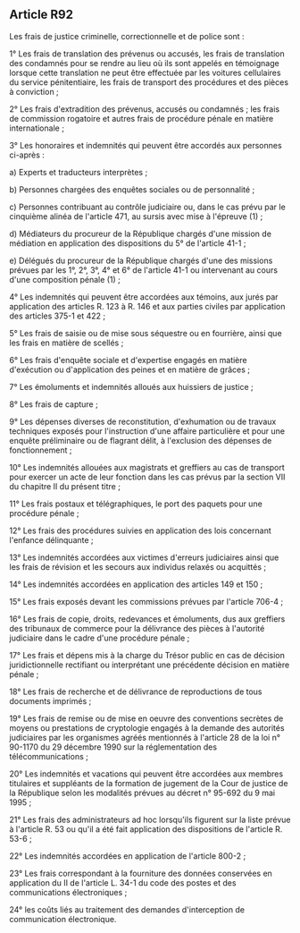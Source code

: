 Article R92
----
Les frais de justice criminelle, correctionnelle et de police sont :

1° Les frais de translation des prévenus ou accusés, les frais de translation
des condamnés pour se rendre au lieu où ils sont appelés en témoignage lorsque
cette translation ne peut être effectuée par les voitures cellulaires du service
pénitentiaire, les frais de transport des procédures et des pièces à conviction
;

2° Les frais d'extradition des prévenus, accusés ou condamnés ; les frais de
commission rogatoire et autres frais de procédure pénale en matière
internationale ;

3° Les honoraires et indemnités qui peuvent être accordés aux personnes ci-après
:

a) Experts et traducteurs interprètes ;

b) Personnes chargées des enquêtes sociales ou de personnalité ;

c) Personnes contribuant au contrôle judiciaire ou, dans le cas prévu par le
cinquième alinéa de l'article 471, au sursis avec mise à l'épreuve (1) ;

d) Médiateurs du procureur de la République chargés d'une mission de médiation
en application des dispositions du 5° de l'article 41-1 ;

e) Délégués du procureur de la République chargés d'une des missions prévues par
les 1°, 2°, 3°, 4° et 6° de l'article 41-1 ou intervenant au cours d'une
composition pénale (1) ;

4° Les indemnités qui peuvent être accordées aux témoins, aux jurés par
application des articles R. 123 à R. 146 et aux parties civiles par application
des articles 375-1 et 422 ;

5° Les frais de saisie ou de mise sous séquestre ou en fourrière, ainsi que les
frais en matière de scellés ;

6° Les frais d'enquête sociale et d'expertise engagés en matière d'exécution ou
d'application des peines et en matière de grâces ;

7° Les émoluments et indemnités alloués aux huissiers de justice ;

8° Les frais de capture ;

9° Les dépenses diverses de reconstitution, d'exhumation ou de travaux
techniques exposés pour l'instruction d'une affaire particulière et pour une
enquête préliminaire ou de flagrant délit, à l'exclusion des dépenses de
fonctionnement ;

10° Les indemnités allouées aux magistrats et greffiers au cas de transport pour
exercer un acte de leur fonction dans les cas prévus par la section VII du
chapitre II du présent titre ;

11° Les frais postaux et télégraphiques, le port des paquets pour une procédure
pénale ;

12° Les frais des procédures suivies en application des lois concernant
l'enfance délinquante ;

13° Les indemnités accordées aux victimes d'erreurs judiciaires ainsi que les
frais de révision et les secours aux individus relaxés ou acquittés ;

14° Les indemnités accordées en application des articles 149 et 150 ;

15° Les frais exposés devant les commissions prévues par l'article 706-4 ;

16° Les frais de copie, droits, redevances et émoluments, dus aux greffiers des
tribunaux de commerce pour la délivrance des pièces à l'autorité judiciaire dans
le cadre d'une procédure pénale ;

17° Les frais et dépens mis à la charge du Trésor public en cas de décision
juridictionnelle rectifiant ou interprétant une précédente décision en matière
pénale ;

18° Les frais de recherche et de délivrance de reproductions de tous documents
imprimés ;

19° Les frais de remise ou de mise en oeuvre des conventions secrètes de moyens
ou prestations de cryptologie engagés à la demande des autorités judiciaires par
les organismes agréés mentionnés à l'article 28 de la loi n° 90-1170 du 29
décembre 1990 sur la réglementation des télécommunications ;

20° Les indemnités et vacations qui peuvent être accordées aux membres
titulaires et suppléants de la formation de jugement de la Cour de justice de la
République selon les modalités prévues au décret n° 95-692 du 9 mai 1995 ;

21° Les frais des administrateurs ad hoc lorsqu'ils figurent sur la liste prévue
à l'article R. 53 ou qu'il a été fait application des dispositions de l'article
R. 53-6 ;

22° Les indemnités accordées en application de l'article 800-2 ;

23° Les frais correspondant à la fourniture des données conservées en
application du II de l'article L. 34-1 du code des postes et des communications
électroniques ;

24° les coûts liés au traitement des demandes d'interception de communication
électronique.
